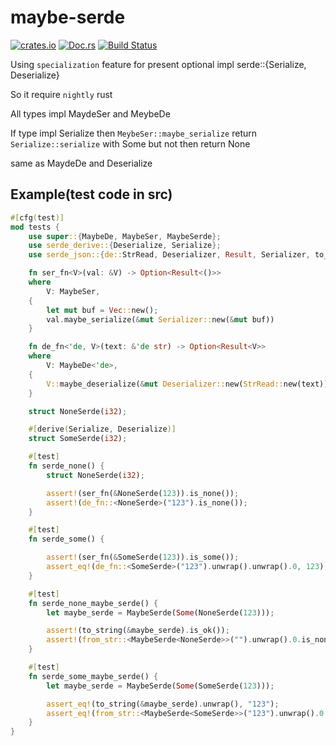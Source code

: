 # maybe-serde

[![crates.io](https://img.shields.io/crates/v/maybe-serde.svg)](https://crates.io/crates/maybe-serde)
[![Doc.rs](https://docs.rs/maybe-serde/badge.svg)](https://docs.rs/maybe-serde)
[![Build Status](https://travis-ci.com/Riey/maybe-serde.svg?branch=master)](https://travis-ci.com/Riey/maybe-serde)

Using `specialization` feature for present optional impl serde::{Serialize, Deserialize}

So it require `nightly` rust

All types impl MaydeSer and MeybeDe

If type impl Serialize then `MeybeSer::maybe_serialize` return `Serialize::serialize` with Some but not then return None

same as MaydeDe and Deserialize

## Example(test code in src)

```rust
#[cfg(test)]
mod tests {
    use super::{MaybeDe, MaybeSer, MaybeSerde};
    use serde_derive::{Deserialize, Serialize};
    use serde_json::{de::StrRead, Deserializer, Result, Serializer, to_string, from_str};

    fn ser_fn<V>(val: &V) -> Option<Result<()>>
    where
        V: MaybeSer,
    {
        let mut buf = Vec::new();
        val.maybe_serialize(&mut Serializer::new(&mut buf))
    }

    fn de_fn<'de, V>(text: &'de str) -> Option<Result<V>>
    where
        V: MaybeDe<'de>,
    {
        V::maybe_deserialize(&mut Deserializer::new(StrRead::new(text)))
    }

    struct NoneSerde(i32);

    #[derive(Serialize, Deserialize)]
    struct SomeSerde(i32);

    #[test]
    fn serde_none() {
        struct NoneSerde(i32);

        assert!(ser_fn(&NoneSerde(123)).is_none());
        assert!(de_fn::<NoneSerde>("123").is_none());
    }

    #[test]
    fn serde_some() {

        assert!(ser_fn(&SomeSerde(123)).is_some());
        assert_eq!(de_fn::<SomeSerde>("123").unwrap().unwrap().0, 123);
    }

    #[test]
    fn serde_none_maybe_serde() {
        let maybe_serde = MaybeSerde(Some(NoneSerde(123)));

        assert!(to_string(&maybe_serde).is_ok());
        assert!(from_str::<MaybeSerde<NoneSerde>>("").unwrap().0.is_none());
    }

    #[test]
    fn serde_some_maybe_serde() {
        let maybe_serde = MaybeSerde(Some(SomeSerde(123)));

        assert_eq!(to_string(&maybe_serde).unwrap(), "123");
        assert_eq!(from_str::<MaybeSerde<SomeSerde>>("123").unwrap().0.unwrap().0, 123);
    }
}
```
